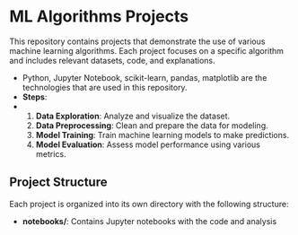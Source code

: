 # ML Algorithms Projects

This repository contains projects that demonstrate the use of various machine learning algorithms. Each project focuses on a specific algorithm and includes relevant datasets, code, and explanations.

 
- Python, Jupyter Notebook, scikit-learn, pandas, matplotlib are the technologies that are used in this repository.
- **Steps**: 
-  
  1. **Data Exploration**: Analyze and visualize the dataset.
  2. **Data Preprocessing**: Clean and prepare the data for modeling. 
  3. **Model Training**: Train machine learning models to make predictions. 
  4. **Model Evaluation**: Assess model performance using various metrics. 


## Project Structure

Each project is organized into its own directory with the following structure:

- **notebooks/**: Contains Jupyter notebooks with the code and analysis
